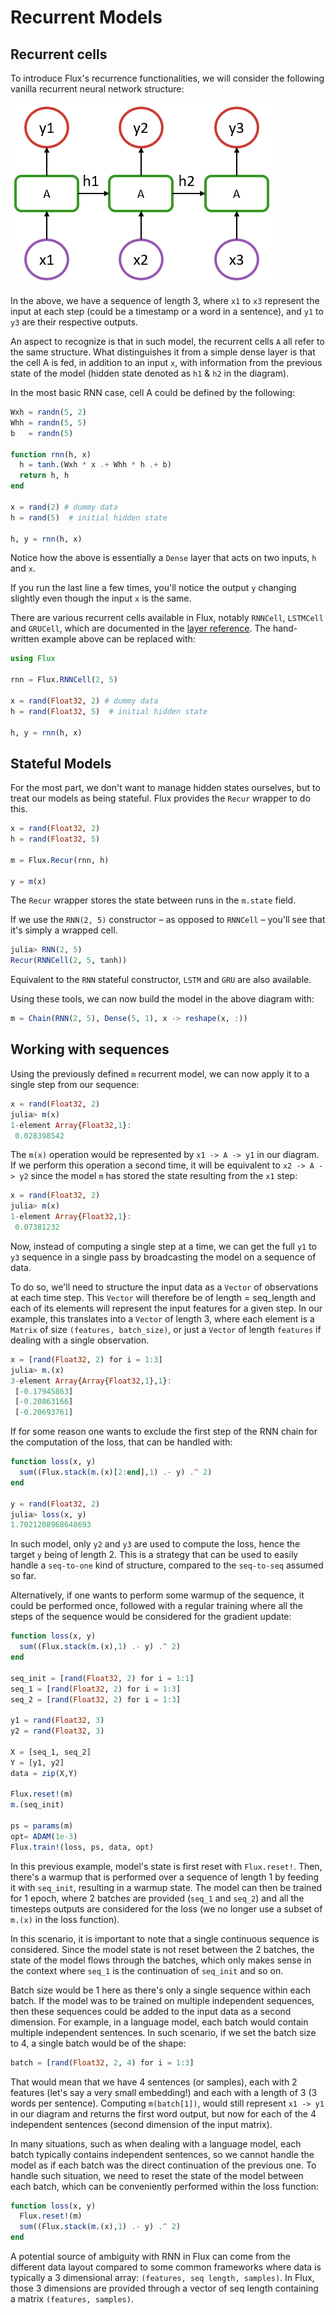 # Recurrent Models

## Recurrent cells

To introduce Flux's recurrence functionalities, we will consider the following vanilla recurrent neural network structure:

![](../assets/rnn-basic.png)

In the above, we have a sequence of length 3, where `x1` to `x3` represent the input at each step (could be a timestamp or a word in a sentence), and `y1` to `y3` are their respective outputs.

An aspect to recognize is that in such model, the recurrent cells `A` all refer to the same structure. What distinguishes it from a simple dense layer is that the cell A is fed, in addition to an input `x`, with information from the previous state of the model (hidden state denoted as `h1` & `h2` in the diagram).

In the most basic RNN case, cell A could be defined by the following: 

```julia
Wxh = randn(5, 2)
Whh = randn(5, 5)
b   = randn(5)

function rnn(h, x)
  h = tanh.(Wxh * x .+ Whh * h .+ b)
  return h, h
end

x = rand(2) # dummy data
h = rand(5)  # initial hidden state

h, y = rnn(h, x)
```

Notice how the above is essentially a `Dense` layer that acts on two inputs, `h` and `x`.

If you run the last line a few times, you'll notice the output `y` changing slightly even though the input `x` is the same.

There are various recurrent cells available in Flux, notably `RNNCell`, `LSTMCell` and `GRUCell`, which are documented in the [layer reference](layers.md). The hand-written example above can be replaced with:

```julia
using Flux

rnn = Flux.RNNCell(2, 5)

x = rand(Float32, 2) # dummy data
h = rand(Float32, 5)  # initial hidden state

h, y = rnn(h, x)
```

## Stateful Models

For the most part, we don't want to manage hidden states ourselves, but to treat our models as being stateful. Flux provides the `Recur` wrapper to do this.

```julia
x = rand(Float32, 2)
h = rand(Float32, 5)

m = Flux.Recur(rnn, h)

y = m(x)
```

The `Recur` wrapper stores the state between runs in the `m.state` field.

If we use the `RNN(2, 5)` constructor – as opposed to `RNNCell` – you'll see that it's simply a wrapped cell.

```julia
julia> RNN(2, 5)
Recur(RNNCell(2, 5, tanh))
```

Equivalent to the `RNN` stateful constructor, `LSTM` and `GRU` are also available. 

Using these tools, we can now build the model in the above diagram with: 

```julia
m = Chain(RNN(2, 5), Dense(5, 1), x -> reshape(x, :))
```

## Working with sequences

Using the previously defined `m` recurrent model, we can now apply it to a single step from our sequence:

```julia
x = rand(Float32, 2)
julia> m(x)
1-element Array{Float32,1}:
 0.028398542
```

The `m(x)` operation would be represented by `x1 -> A -> y1` in our diagram.
If we perform this operation a second time, it will be equivalent to `x2 -> A -> y2` since the model `m` has stored the state resulting from the `x1` step:

```julia
x = rand(Float32, 2)
julia> m(x)
1-element Array{Float32,1}:
 0.07381232
```

Now, instead of computing a single step at a time, we can get the full `y1` to `y3` sequence in a single pass by broadcasting the model on a sequence of data. 

To do so, we'll need to structure the input data as a `Vector` of observations at each time step. This `Vector` will therefore be of length = seq_length and each of its elements will represent the input features for a given step. In our example, this translates into a `Vector` of length 3, where each element is a `Matrix` of size `(features, batch_size)`, or just a `Vector` of length `features` if dealing with a single observation.  

```julia
x = [rand(Float32, 2) for i = 1:3]
julia> m.(x)
3-element Array{Array{Float32,1},1}:
 [-0.17945863]
 [-0.20863166]
 [-0.20693761]
```

If for some reason one wants to exclude the first step of the RNN chain for the computation of the loss, that can be handled with:

```julia
function loss(x, y)
  sum((Flux.stack(m.(x)[2:end],1) .- y) .^ 2)
end

y = rand(Float32, 2)
julia> loss(x, y)
1.7021208968648693
```

In such model, only `y2` and `y3` are used to compute the loss, hence the target `y` being of length 2. This is a strategy that can be used to easily handle a `seq-to-one` kind of structure, compared to the `seq-to-seq` assumed so far.   

Alternatively, if one wants to perform some warmup of the sequence, it could be performed once, followed with a regular training where all the steps of the sequence would be considered for the gradient update:

```julia
function loss(x, y)
  sum((Flux.stack(m.(x),1) .- y) .^ 2)
end

seq_init = [rand(Float32, 2) for i = 1:1]
seq_1 = [rand(Float32, 2) for i = 1:3]
seq_2 = [rand(Float32, 2) for i = 1:3]

y1 = rand(Float32, 3)
y2 = rand(Float32, 3)

X = [seq_1, seq_2]
Y = [y1, y2]
data = zip(X,Y)

Flux.reset!(m)
m.(seq_init)

ps = params(m)
opt= ADAM(1e-3)
Flux.train!(loss, ps, data, opt)
```

In this previous example, model's state is first reset with `Flux.reset!`. Then, there's a warmup that is performed over a sequence of length 1 by feeding it with `seq_init`, resulting in a warmup state. The model can then be trained for 1 epoch, where 2 batches are provided (`seq_1` and `seq_2`) and all the timesteps outputs are considered for the loss (we no longer use a subset of `m.(x)` in the loss function).

In this scenario, it is important to note that a single continuous sequence is considered. Since the model state is not reset between the 2 batches, the state of the model flows through the batches, which only makes sense in the context where `seq_1` is the continuation of `seq_init` and so on.

Batch size would be 1 here as there's only a single sequence within each batch. If the model was to be trained on multiple independent sequences, then these sequences could be added to the input data as a second dimension. For example, in a language model, each batch would contain multiple independent sentences. In such scenario, if we set the batch size to 4, a single batch would be of the shape:

```julia
batch = [rand(Float32, 2, 4) for i = 1:3]
```

That would mean that we have 4 sentences (or samples), each with 2 features (let's say a very small embedding!) and each with a length of 3 (3 words per sentence). Computing `m(batch[1])`, would still represent `x1 -> y1` in our diagram and returns the first word output, but now for each of the 4 independent sentences (second dimension of the input matrix).

In many situations, such as when dealing with a language model, each batch typically contains independent sentences, so we cannot handle the model as if each batch was the direct continuation of the previous one. To handle such situation, we need to reset the state of the model between each batch, which can be conveniently performed within the loss function:

```julia
function loss(x, y)
  Flux.reset!(m)
  sum((Flux.stack(m.(x),1) .- y) .^ 2)
end
```

A potential source of ambiguity with RNN in Flux can come from the different data layout compared to some common frameworks where data is typically a 3 dimensional array: `(features, seq length, samples)`. In Flux, those 3 dimensions are provided through a vector of seq length containing a matrix `(features, samples)`.
